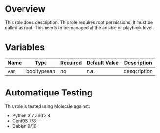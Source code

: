 # Overview
This role does description.
This role requires root permissions. It must be called as root. This needs to be managed at the ansible or playbook level.

# Variables

| Name  | Type | Required | Default Value | Description |
| ----- | ---- | -------- | ------------- | ----------- |
| var | booltypeean | no | n.a. | desqcription |

# Automatique Testing

This role is tested using Molecule against:
- Python 3.7 and 3.8
- CentOS 7/8
- Debian 9/10